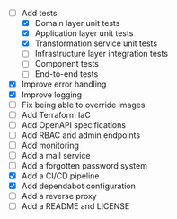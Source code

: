 - [ ] Add tests
  - [X] Domain layer unit tests
  - [X] Application layer unit tests
  - [X] Transformation service unit tests
  - [ ] Infrastructure layer integration tests
  - [ ] Component tests
  - [ ] End-to-end tests
- [X] Improve error handling
- [X] Improve logging
- [ ] Fix being able to override images
- [ ] Add Terraform IaC
- [ ] Add OpenAPI specifications
- [ ] Add RBAC and admin endpoints
- [ ] Add monitoring
- [ ] Add a mail service
- [ ] Add a forgotten password system
- [X] Add a CI/CD pipeline
- [X] Add dependabot configuration
- [ ] Add a reverse proxy
- [ ] Add a README and LICENSE